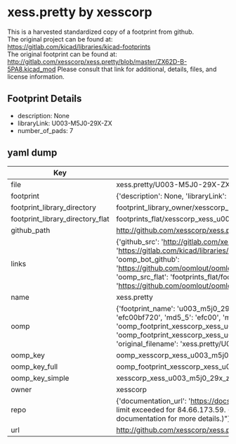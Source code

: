# xess.pretty by xesscorp  
This is a harvested standardized copy of a footprint from github.  
The original project can be found at:  
https://gitlab.com/kicad/libraries/kicad-footprints  
The original footprint can be found at:
http://gitlab.com/xesscorp/xess.pretty/blob/master/ZX62D-B-5PA8.kicad_mod
Please consult that link for additional, details, files, and license information.  
## Footprint Details
* description: None  
* libraryLink: U003-M5J0-29X-ZX  
* number_of_pads: 7  
## yaml dump  
| Key | Value |  
| --- | --- |  
| file | xess.pretty/U003-M5J0-29X-ZX.kicad_mod |  
| footprint | {'description': None, 'libraryLink': 'U003-M5J0-29X-ZX', 'number_of_pads': 7} |  
| footprint_library_directory | footprint_library_owner/xesscorp_xess.pretty |  
| footprint_library_directory_flat | footprints_flat/xesscorp_xess_u003_m5j0_29x_zx/working |  
| github_path | http://github.com/xesscorp/xess.pretty/blob/master/U003-M5J0-29X-ZX.kicad_mod |  
| links | {'github_src': 'http://gitlab.com/xesscorp/xess.pretty/blob/master/ZX62D-B-5PA8.kicad_mod', 'github_src_repo': 'https://gitlab.com/kicad/libraries/kicad-footprints', 'oomp_bot': 'footprints/xesscorp_xess_u003_m5j0_29x_zx/working', 'oomp_bot_github': 'https://github.com/oomlout/oomlout_oomp_footprint_bot/tree/main/footprints/xesscorp_xess_u003_m5j0_29x_zx/working', 'oomp_src_flat': 'footprints_flat/footprints_flat/xesscorp_xess_u003_m5j0_29x_zx/working', 'oomp_src_flat_github': 'https://github.com/oomlout/oomlout_oomp_footprint_src/tree/main/footprints_flat/xesscorp_xess_u003_m5j0_29x_zx/working'} |  
| name | xess.pretty |  
| oomp | {'footprint_name': 'u003_m5j0_29x_zx', 'library_name': 'xess', 'md5': 'efc00bf72086be7f1fca54a87ecd9c33', 'md5_10': 'efc00bf720', 'md5_5': 'efc00', 'md5_6': 'efc00b', 'oomp_key': 'oomp_xesscorp_xess_u003_m5j0_29x_zx', 'oomp_key_extra': 'oomp_footprint_xesscorp_xess_u003_m5j0_29x_zx', 'oomp_key_full': 'oomp_footprint_xesscorp_xess_u003_m5j0_29x_zx_efc00b', 'oomp_key_simple': 'xesscorp_xess_u003_m5j0_29x_zx', 'original_filename': 'xess.pretty/U003-M5J0-29X-ZX.kicad_mod', 'owner_name': 'xesscorp'} |  
| oomp_key | oomp_xesscorp_xess_u003_m5j0_29x_zx |  
| oomp_key_full | oomp_footprint_xesscorp_xess_u003_m5j0_29x_zx |  
| oomp_key_simple | xesscorp_xess_u003_m5j0_29x_zx |  
| owner | xesscorp |  
| repo | {'documentation_url': 'https://docs.github.com/rest/overview/resources-in-the-rest-api#rate-limiting', 'message': "API rate limit exceeded for 84.66.173.59. (But here's the good news: Authenticated requests get a higher rate limit. Check out the documentation for more details.)"} |  
| url | http://github.com/xesscorp/xess.pretty |  

